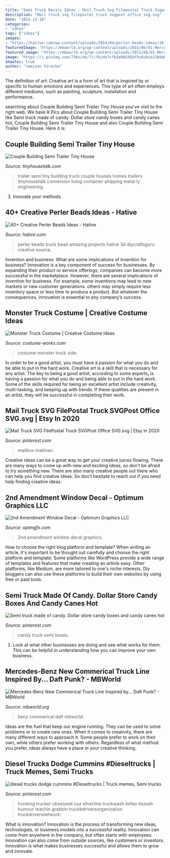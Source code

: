 ```yaml
---
title: "Semi Truck Decals Ideas : Mail Truck Svg Filepostal Truck Svgpost Office Svg.svg"
description: "Mail truck svg filepostal truck svgpost office svg.svg"
date: "2022-12-10"
categories:
- "ideas"
tags: ["ideas"]
images:
- "https://hative.com/wp-content/uploads/2014/04/perler-beads-ideas/36-truck-perler-beads.jpg"
featuredImage: "https://mbworld.org/wp-content/uploads/2015/06/01-Mercedes-Benz-Design-Commercial-Vehicles-1230x686.jpg"
featured_image: "https://mbworld.org/wp-content/uploads/2015/06/01-Mercedes-Benz-Design-Commercial-Vehicles-1230x686.jpg"
image: "https://i.pinimg.com/736x/de/7c/fb/de7cfb2e06545bf9c6cbce13b9d0b8a8.jpg"
ShowToc: true
author: "Jamison Stracke"
---
```



The definition of art:
Creative art is a form of art that is inspired by or specific to human emotions and experiences. This type of art often employs different mediums, such as painting, sculpture, installation and performance.

	

		
searching about Couple Building Semi Trailer Tiny House you've visit to the right web. We have 8 Pics about Couple Building Semi Trailer Tiny House like Semi truck made of candy. Dollar store candy boxes and candy canes hot, Couple Building Semi Trailer Tiny House and also Couple Building Semi Trailer Tiny House. Here it is:
		
    
## Couple Building Semi Trailer Tiny House

<img loading=lazy src="https://tinyhousetalk.com/wp-content/uploads/semi-trailer-tiny-house-07-600x800.jpg" onerror="this.onerror=null;this.src='https://tse2.mm.bing.net/th?id=OIP.1OTiNVsgW_VnuCKK-CCCagHaJ4&amp;pid=15.1';" alt="Couple Building Semi Trailer Tiny House">

_Source: tinyhousetalk.com_

>trailer semi tiny building truck couple houses homes trailers tinyhousetalk conversion living container shipping metal ly engineering. 

	

3. Innovate your methods.

    
## 40+ Creative Perler Beads Ideas - Hative

<img loading=lazy src="https://hative.com/wp-content/uploads/2014/04/perler-beads-ideas/36-truck-perler-beads.jpg" onerror="this.onerror=null;this.src='https://tse2.mm.bing.net/th?id=OIP.LXKH9JK2CnedM_uRY-9vqQHaEF&amp;pid=15.1';" alt="40+ Creative Perler Beads Ideas - Hative">

_Source: hative.com_

>perler beads truck bead amazing projects hative 3d diycraftsguru creative source. 

	

Invention and business: What are some implications of invention for business?
Innovation is a key component of success for businesses. By expanding their product or service offerings, companies can become more successful in the marketplace. However, there are several implications of invention for business. For example, some inventions may lead to new markets or new customer generations. others may simply require less inventory space or less time to produce a product. But whatever the consequences, innovation is essential to any company’s success.

    
## Monster Truck Costume | Creative Costume Ideas

<img loading=lazy src="https://photos.costume-works.com/full/monster_truck_401.jpg" onerror="this.onerror=null;this.src='https://tse4.mm.bing.net/th?id=OIP.Ik2tEpv7wrEruS-_nD66nQHaJ3&amp;pid=15.1';" alt="Monster Truck Costume | Creative Costume Ideas">

_Source: costume-works.com_

>costume monster truck side. 

	

In order to be a good artist, you must have a passion for what you do and be able to put in the hard work.
Creative art is a skill that is necessary for any artist. The key to being a good artist, according to some experts, is having a passion for what you do and being able to put in the hard work. Some of the skills required for being an excellent artist include creativity, multi-tasking, and keeping up with trends. If these qualities are present in an artist, they will be successful in completing their work.

    
## Mail Truck SVG FilePostal Truck SVGPost Office SVG.svg | Etsy In 2020

<img loading=lazy src="https://i.pinimg.com/736x/08/e5/ff/08e5ffd22aaea90b16d9f46766d3a158.jpg" onerror="this.onerror=null;this.src='https://tse3.mm.bing.net/th?id=OIP._j-0bsSLTSlyxgOqENGQAQHaHa&amp;pid=15.1';" alt="Mail Truck SVG FilePostal Truck SVGPost Office SVG.svg | Etsy in 2020">

_Source: pinterest.com_

>mailbox mailman. 

	

Creative ideas can be a great way to get your creative juices flowing. There are many ways to come up with new and exciting ideas, so don't be afraid to try something new. There are also many creative people out there who can help you find creative ideas. So don't hesitate to reach out if you need help finding creative ideas.

    
## 2nd Amendment Window Decal - Optimum Graphics LLC

<img loading=lazy src="https://optmgfx.com/wp-content/uploads/2020/08/IMG_4331.jpg" onerror="this.onerror=null;this.src='https://tse1.mm.bing.net/th?id=OIP.afuwuZuWY9qO9WgrJAgw5wHaJ4&amp;pid=15.1';" alt="2nd Amendment Window Decal - Optimum Graphics LLC">

_Source: optmgfx.com_

>2nd amendment window decal graphics. 

	

How to choose the right blog platform and template?
When writing an article, it's important to be thought out carefully and choose the right platform and template. Some platforms like WordPress provide a wide range of templates and features that make creating an article easy. Other platforms, like Medium, are more tailored to one's niche interests. Diy bloggers can also use these platforms to build their own websites by using free or paid tools.

    
## Semi Truck Made Of Candy. Dollar Store Candy Boxes And Candy Canes Hot

<img loading=lazy src="https://s-media-cache-ak0.pinimg.com/600x315/a9/31/3f/a9313f61bd4153445360b439af31388b.jpg" onerror="this.onerror=null;this.src='https://tse3.mm.bing.net/th?id=OIP.r6H_MbCJlllG_cbkXX64mAHaD4&amp;pid=15.1';" alt="Semi truck made of candy. Dollar store candy boxes and candy canes hot">

_Source: pinterest.com_

>candy truck semi boxes. 

	

1. Look at what other businesses are doing and see what works for them. This can be helpful in understanding how you can improve your own business. 

    
## Mercedes-Benz New Commerical Truck Line Inspired By... Daft Punk? - MBWorld

<img loading=lazy src="https://mbworld.org/wp-content/uploads/2015/06/01-Mercedes-Benz-Design-Commercial-Vehicles-1230x686.jpg" onerror="this.onerror=null;this.src='https://tse2.mm.bing.net/th?id=OIP.uB60Y4MKyi4QjgPeLf74swHaET&amp;pid=15.1';" alt="Mercedes-Benz New Commerical Truck Line Inspired by... Daft Punk? - MBWorld">

_Source: mbworld.org_

>benz commerical daft mbworld. 

	

Ideas are the fuel that keep our engine running. They can be used to solve problems or to create new ones. When it comes to creativity, there are many different ways to approach it. Some people prefer to work on their own, while others prefer working with others. Regardless of what method you prefer, ideas always have a place in your creative thinking.

    
## Diesel Trucks Dodge Cummins #Dieseltrucks | Truck Memes, Semi Trucks

<img loading=lazy src="https://i.pinimg.com/736x/de/7c/fb/de7cfb2e06545bf9c6cbce13b9d0b8a8.jpg" onerror="this.onerror=null;this.src='https://tse2.mm.bing.net/th?id=OIP.IRIELfzwKZoEAeh_M_qKJAHaJ4&amp;pid=15.1';" alt="diesel trucks dodge cummins #Dieseltrucks | Truck memes, Semi trucks">

_Source: pinterest.com_

>trucking trucker obsessed cuz silverline truckwash lmfao tissssh humour teachin grabbin truckkdriversorganization truckdriversnetwork. 

	

What is innovation?
Innovation is the process of transforming new ideas, technologies, or business models into a successful reality. Innovation can come from anywhere in the company, but often starts with employees. Innovation can also come from outside sources, like customers or investors. Innovation is what makes businesses successful and allows them to grow and innovate.

